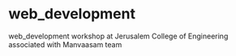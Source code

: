 # web_development
web_development workshop at Jerusalem College of Engineering associated with Manvaasam team
